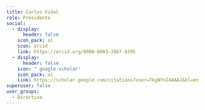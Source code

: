 ```yaml
---
title: Carlos Vidal
role: Presidente
social:
  - display:
      header: false
    icon_pack: ai
    icon: orcid
    link: https://orcid.org/0000-0003-3867-0395
  - display:
      header: false
    icon: " google-scholar"
    icon_pack: ai
    link: https://scholar.google.com/citations?user=TkgNYnIAAAAJ&hl=en
superuser: false
user_groups:
  - Directiva
---
```

